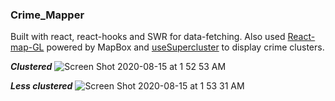 ### Crime_Mapper

Built with react, react-hooks and SWR for data-fetching.
Also used [React-map-GL](https://visgl.github.io/react-map-gl/) powered by MapBox and [useSupercluster](https://www.npmjs.com/package/use-supercluster) to display crime clusters.

***Clustered***
![Screen Shot 2020-08-15 at 1 52 53 AM](https://user-images.githubusercontent.com/22290070/90298395-d3534100-de9a-11ea-8f81-cfb53f71c378.png)

***Less clustered***
![Screen Shot 2020-08-15 at 1 53 31 AM](https://user-images.githubusercontent.com/22290070/90298403-d8b08b80-de9a-11ea-9c12-35ed5e8f3867.png)
